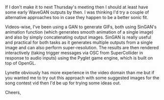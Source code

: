 If I don't make it to next Thursday's meeting then I should at least have some early WaveGAN outputs by then. I was thinking I'd try a couple of alternative approaches too in case they happen to be a better sonic fit.

Videos-wise, I've been using a GAN to generate GIFs, both using SinGAN's animation function (which generates smooth animation of a single image) and also by simply concatenating output images. SinGAN is really useful and practical for both tasks as it generates multiple outputs from a single image and can also perform super-resolution. The results are then rendered interactively (taking trigger messages via OSC from SuperCollider in response to audio inputs) using the Pyglet game engine, which is built on top of OpenGL.

Lynette obviously has more experience in the video domain than me but if you wanted me to try out this approach with some suggested images for the song contest vid then I'd be up for trying some ideas out.

Cheers,
